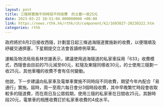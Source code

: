 ```yaml
---
layout: post
title: 三隧將實施不同時段不同收費　的士劃一收25元
date: 2023-03-22 10:51:04.000000000 +08:00
link: https://news.rthk.hk/rthk/ch/component/k2/1693027-20230322.htm
categories: rthk
---
```


政府將於8月2日接收西隧，計劃當日起三條過海隧道實施新的收費，以便理順及紓緩交通擠塞，下星期提交立法會首讀修例草案。

運輸及物流局局長林世雄表示，建議使用過海隧道的私家車採用「633」收費模式，西隧會由目前的75元減至60元，紅隧及東隧同樣收30元，的士使用三隧劃一收25元，其他車種的收費不會有任何變動。

他說，下一步建議向私家車及電單車實施不同時段不同收費，期望今年內配合「易通行」實施。屆時，周一至周六每日會分3個時段收費，其中早晚繁忙時段會收取較多的隧道費，而在周日及公眾假期，使用三隧的私家車在日間收25元，其餘時段20元，電單車的相應收費訂於私家車收費的4成水平。
